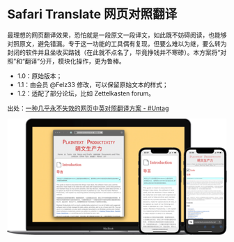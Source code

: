 # Safari Translate 网页对照翻译

最理想的网页翻译效果，恐怕就是一段原文一段译文，如此既不妨碍阅读，也能够对照原文，避免错漏。专于这一功能的工具偶有复现，但要么难以为继，要么转为封闭的软件并且坐收买路钱（在此就不点名了，毕竟挣钱并不寒碜）。本方案将“对照”和“翻译”分开，模块化操作，更为鲁棒。

- 1.0：原始版本；
- 1.1：由会员 @Felz33 修改，可以保留原始文本的样式；
- 1.2：适配了部分论坛，比如 Zettelkasten forum。

出处：[一种几乎永不失效的网页中英对照翻译方案 - #Untag](https://utgd.net/article/4991)

![title](img.png)